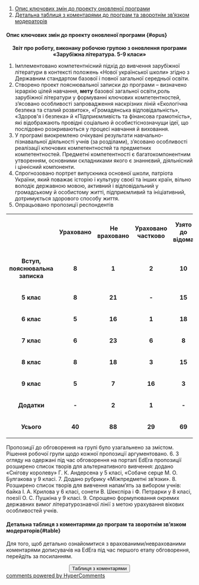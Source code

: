 <div id="hypercomments_widget" class="js-hypercomments-widget invisible"></div>

1. [Опис ключових змін до проекту оновленої програми](#opus)
2. [Детальна таблиця з коментарями до програм та зворотнім зв’язком модераторів](#table)

#### Опис ключових змін  до проекту оновленої  програми {#opus}

<p align="center"><b>Звіт про роботу, виконану робочою групою з оновлення програми <br> «Зарубіжна література. 5-9 класи»</b></p>

1.	Імплементовано компетентнісний підхід до вивчення зарубіжної літератури в контексті положень «Нової української школи» згідно з Державним стандартом базової і повної загальної середньої освіти.
2.	Створено проект пояснювальної записки до програми – визначено ієрархію цілей навчання, **мету** базової загальної освіти,роль  зарубіжної літератури у формуванні ключових компетентностей, з’ясовано особливості запровадження наскрізних ліній «Екологічна безпека та сталий розвиток», «Громадянська відповідальність», «Здоров'я і безпека» й «Підприємливість та фінансова грамотність», які відображають провідні соціально й особистіснозначущи ідеї, що послідовно розкриваються у процесі навчання й виховання.
3.	У програмі виокремлено очікувані результати навчально-пізнавальної діяльності учнів (за розділами), з’ясовано особливості реалізації ключових компетентностей та предметних компетентностей. Предметні компетентності є багатокомпонентним утворенням, основними складниками якого є знаннєвий, діяльнісний і ціннісний компоненти.
4.	Спрогнозовано портрет випускника основної школи, патріота України, який поважає історію і культуру своєї та інших країн, вільно володіє державною мовою, активний і відповідальний у громадському й особистому житті, підприємливий та ініціативний, дотримується здорового способу життя. 
5.	Опрацьовано пропозиції респондентів

<table>
<tbody>
<tr>
<td style="text-align: center;" width="241">
<p><strong>&nbsp;</strong></p>
</td>
<td style="text-align: center;" width="106">
<p><strong>Ураховано</strong></p>
</td>
<td style="text-align: center;" width="111">
<p><strong>&nbsp;Не враховано</strong></p>
</td>
<td style="text-align: center;" width="106">
<p><strong>Ураховано частково</strong></p>
</td>
<td style="text-align: center;" width="83">
<p><strong>Узято до відома</strong></p>
</td>
</tr>
<tr>
<td style="text-align: center;" width="241">
<p><strong>Вступ, пояснювальна записка</strong></p>
</td>
<td style="text-align: center;" width="106">
<p><strong>8</strong></p>
</td>
<td style="text-align: center;" width="111">
<p><strong>1</strong></p>
</td>
<td style="text-align: center;" width="106">
<p><strong>2</strong></p>
</td>
<td style="text-align: center;" width="83">
<p><strong>10</strong></p>
</td>
</tr>
<tr>
<td style="text-align: center;" width="241">
<p><strong>5 клас</strong></p>
</td>
<td style="text-align: center;" width="106">
<p><strong>8</strong></p>
</td>
<td style="text-align: center;" width="111">
<p><strong>21</strong></p>
</td>
<td style="text-align: center;" width="106">
<p><strong>-</strong></p>
</td>
<td style="text-align: center;" width="83">
<p><strong>15</strong></p>
</td>
</tr>
<tr>
<td style="text-align: center;" width="241">
<p><strong>6 клас</strong></p>
</td>
<td style="text-align: center;" width="106">
<p><strong>5</strong></p>
</td>
<td style="text-align: center;" width="111">
<p><strong>16</strong></p>
</td>
<td style="text-align: center;" width="106">
<p><strong>1</strong></p>
</td>
<td style="text-align: center;" width="83">
<p><strong>18</strong></p>
</td>
</tr>
<tr>
<td style="text-align: center;" width="241">
<p><strong>7 клас</strong></p>
</td>
<td style="text-align: center;" width="106">
<p><strong>6</strong></p>
</td>
<td style="text-align: center;" width="111">
<p><strong>23</strong></p>
</td>
<td style="text-align: center;" width="106">
<p><strong>6</strong></p>
</td>
<td style="text-align: center;" width="83">
<p><strong>8</strong></p>
</td>
</tr>
<tr>
<td style="text-align: center;" width="241">
<p><strong>8 клас</strong></p>
</td>
<td style="text-align: center;" width="106">
<p><strong>8</strong></p>
</td>
<td style="text-align: center;" width="111">
<p><strong>18</strong></p>
</td>
<td style="text-align: center;" width="106">
<p><strong>3</strong></p>
</td>
<td style="text-align: center;" width="83">
<p><strong>15</strong></p>
</td>
</tr>
<tr>
<td style="text-align: center;" width="241">
<p><strong>9 клас</strong></p>
</td>
<td style="text-align: center;" width="106">
<p><strong>5</strong></p>
</td>
<td style="text-align: center;" width="111">
<p><strong>7</strong></p>
</td>
<td style="text-align: center;" width="106">
<p><strong>16</strong></p>
</td>
<td style="text-align: center;" width="83">
<p><strong>3</strong></p>
</td>
</tr>
<tr>
<td style="text-align: center;" width="241">
<p><strong>Додатки</strong></p>
</td>
<td style="text-align: center;" width="106">
<p><strong>-</strong></p>
</td>
<td style="text-align: center;" width="111">
<p><strong>2</strong></p>
</td>
<td style="text-align: center;" width="106">
<p><strong>1</strong></p>
</td>
<td style="text-align: center;" width="83">
<p><strong>-</strong></p>
</td>
</tr>
<tr>
<td style="text-align: center;" width="241">
<p><strong>Усього</strong></p>
</td>
<td style="text-align: center;" width="106">
<p><strong>40</strong></p>
</td>
<td style="text-align: center;" width="111">
<p><strong>88</strong></p>
</td>
<td style="text-align: center;" width="106">
<p><strong>29</strong></p>
</td>
<td style="text-align: center;" width="83">
<p><strong>69</strong></p>
</td>
</tr>
</tbody>
</table>

Пропозиції до обговорення на групі було узагальнено за змістом. Рішення робочої групи щодо кожної пропозиції аргументовано.
6.	З огляду на одержані під час обговорення на порталі EdEra пропозиції розширено список творів для альтернативного вивчення: додано «Снігову королеву» Г. К. Андерсена у 5 класі, «Собаче серце М. О. Булгакова у 9 класі.
7.	Додано рубрику «Міжпредметні зв’язки».
8.	Розширено список творів для вивчення напам’ять за вибором учнів: байка І. А. Крилова у 6 класі, сонети В. Шекспіра і Ф. Петрарки у 8 класі, поезії О. С. Пушкіна у 9 класі.
9.	Спрощено формулювання окремих державних вимог літературознавчої лінії з метою урахування вікових особливостей учнів.

#### Детальна таблиця з коментарями до програм та зворотнім зв’язком модераторів{#table}

Для того, щоб детально ознайомитися з врахованими/неврахованими коментарями дописувачів на EdEra під час першого етапу обговорення, перейдіть за посиланням. 
<br>

<center><a href="https://drive.google.com/file/d/0B2LCoyWVMpMSNFB4NklEWnZaTzg/view?usp=sharing" target="_blank"><button type="button" class="btn btn-primary" aria-haspopup="true" aria-expanded="false">Таблиця з коментарями</button></a></center>

<div class="js-hypercomments-container">
    <a href="http://hypercomments.com" class="hc-link" title="comments widget">comments powered by HyperComments</a>
</div>